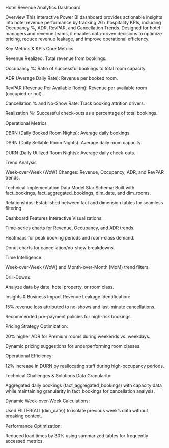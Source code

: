 Hotel Revenue Analytics Dashboard

Overview
This interactive Power BI dashboard provides actionable insights into hotel revenue performance by tracking 26+ hospitality KPIs, including Occupancy %, ADR, RevPAR, and Cancellation Trends. Designed for hotel managers and revenue teams, it enables data-driven decisions to optimize pricing, reduce revenue leakage, and improve operational efficiency.

Key Metrics & KPIs
Core Metrics

Revenue Realized: Total revenue from bookings.

Occupancy %: Ratio of successful bookings to total room capacity.

ADR (Average Daily Rate): Revenue per booked room.

RevPAR (Revenue Per Available Room): Revenue per available room (occupied or not).

Cancellation % and No-Show Rate: Track booking attrition drivers.

Realization %: Successful check-outs as a percentage of total bookings.

Operational Metrics

DBRN (Daily Booked Room Nights): Average daily bookings.

DSRN (Daily Sellable Room Nights): Average daily room capacity.

DURN (Daily Utilized Room Nights): Average daily check-outs.

Trend Analysis

Week-over-Week (WoW) Changes: Revenue, Occupancy, ADR, and RevPAR trends.

Technical Implementation
Data Model
Star Schema: Built with fact_bookings, fact_aggregated_bookings, dim_date, and dim_rooms.

Relationships: Established between fact and dimension tables for seamless filtering.


Dashboard Features
Interactive Visualizations:

Time-series charts for Revenue, Occupancy, and ADR trends.

Heatmaps for peak booking periods and room-class demand.

Donut charts for cancellation/no-show breakdowns.

Time Intelligence:

Week-over-Week (WoW) and Month-over-Month (MoM) trend filters.

Drill-Downs:

Analyze data by date, hotel property, or room class.

Insights & Business Impact
Revenue Leakage Identification:

15% revenue loss attributed to no-shows and last-minute cancellations.

Recommended pre-payment policies for high-risk bookings.

Pricing Strategy Optimization:

20% higher ADR for Premium rooms during weekends vs. weekdays.

Dynamic pricing suggestions for underperforming room classes.

Operational Efficiency:

12% increase in DURN by reallocating staff during high-occupancy periods.

Technical Challenges & Solutions
Data Granularity:

Aggregated daily bookings (fact_aggregated_bookings) with capacity data while maintaining granularity in fact_bookings for cancellation analysis.

Dynamic Week-over-Week Calculations:

Used FILTER(ALL(dim_date)) to isolate previous week’s data without breaking context.

Performance Optimization:

Reduced load times by 30% using summarized tables for frequently accessed metrics.

